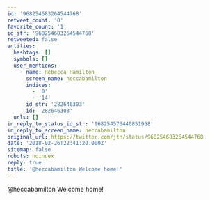```yaml
---
id: '968254683264544768'
retweet_count: '0'
favorite_count: '1'
id_str: '968254683264544768'
retweeted: false
entities:
  hashtags: []
  symbols: []
  user_mentions:
    - name: Rebecca Hamilton
      screen_name: heccabamilton
      indices:
        - '0'
        - '14'
      id_str: '282646303'
      id: '282646303'
  urls: []
in_reply_to_status_id_str: '968254573440851968'
in_reply_to_screen_name: heccabamilton
original_url: https://twitter.com/jth/status/968254683264544768
date: '2018-02-26T22:41:20.000Z'
sitemap: false
robots: noindex
reply: true
title: '@heccabamilton Welcome home!'
---
```


@heccabamilton Welcome home!